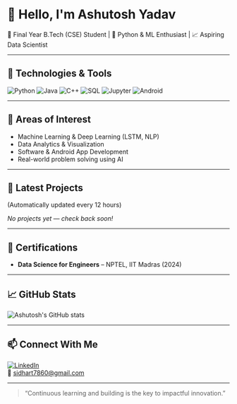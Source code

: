 # 👋 Hello, I'm Ashutosh Yadav

🚀 Final Year B.Tech (CSE) Student | 🧠 Python & ML Enthusiast | 📈 Aspiring Data Scientist

---

## 🔧 Technologies & Tools

![Python](https://img.shields.io/badge/-Python-3776AB?style=flat-square&logo=python&logoColor=white)
![Java](https://img.shields.io/badge/-Java-007396?style=flat-square&logo=java&logoColor=white)
![C++](https://img.shields.io/badge/-C++-00599C?style=flat-square&logo=c%2b%2b&logoColor=white)
![SQL](https://img.shields.io/badge/-SQL-4479A1?style=flat-square&logo=postgresql&logoColor=white)
![Jupyter](https://img.shields.io/badge/-Jupyter-F37626?style=flat-square&logo=jupyter&logoColor=white)
![Android](https://img.shields.io/badge/-Android-3DDC84?style=flat-square&logo=android&logoColor=white)

---

## 🧠 Areas of Interest

- Machine Learning & Deep Learning (LSTM, NLP)
- Data Analytics & Visualization
- Software & Android App Development
- Real-world problem solving using AI

---

## 💼 Latest Projects  
(Automatically updated every 12 hours)  

<!-- PROJECTS:START -->
_No projects yet — check back soon!_
<!-- PROJECTS:END -->

---

## 📜 Certifications

- **Data Science for Engineers** – NPTEL, IIT Madras (2024)

---

## 📈 GitHub Stats

![Ashutosh's GitHub stats](https://github-readme-stats.vercel.app/api?username=AshuMLTech&show_icons=true&theme=radical)

---

## 📫 Connect With Me

[![LinkedIn](https://img.shields.io/badge/-LinkedIn-blue?style=flat-square&logo=linkedin&logoColor=white)](https://www.linkedin.com/in/ashutoshyadav17/)  
📧 sidhart7860@gmail.com

---

> “Continuous learning and building is the key to impactful innovation.”
